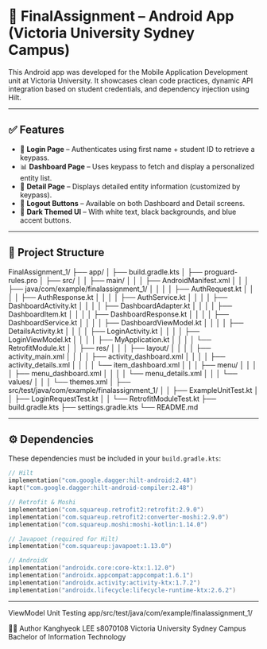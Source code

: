 # 📱 FinalAssignment – Android App (Victoria University Sydney Campus)

This Android app was developed for the Mobile Application Development unit at Victoria University. It showcases clean code practices, dynamic API integration based on student credentials, and dependency injection using Hilt.

---

## ✅ Features

- 🔐 **Login Page** – Authenticates using first name + student ID to retrieve a keypass.
- 📊 **Dashboard Page** – Uses keypass to fetch and display a personalized entity list.
- 📄 **Detail Page** – Displays detailed entity information (customized by keypass).
- 🚪 **Logout Buttons** – Available on both Dashboard and Detail screens.
- 🌙 **Dark Themed UI** – With white text, black backgrounds, and blue accent buttons.

---

## 📂 Project Structure
FinalAssignment_1/
├── app/
│   ├── build.gradle.kts
│   ├── proguard-rules.pro
│   ├── src/
│   │   ├── main/
│   │   │   ├── AndroidManifest.xml
│   │   │   ├── java/com/example/finalassignment_1/
│   │   │   │   ├── AuthRequest.kt
│   │   │   │   ├── AuthResponse.kt
│   │   │   │   ├── AuthService.kt
│   │   │   │   ├── DashboardActivity.kt
│   │   │   │   ├── DashboardAdapter.kt
│   │   │   │   ├── DashboardItem.kt
│   │   │   │   ├── DashboardResponse.kt
│   │   │   │   ├── DashboardService.kt
│   │   │   │   ├── DashboardViewModel.kt
│   │   │   │   ├── DetailsActivity.kt
│   │   │   │   ├── LoginActivity.kt
│   │   │   │   ├── LoginViewModel.kt
│   │   │   │   ├── MyApplication.kt
│   │   │   │   └── RetrofitModule.kt
│   │   ├── res/
│   │   │   ├── layout/
│   │   │   │   ├── activity_main.xml
│   │   │   │   ├── activity_dashboard.xml
│   │   │   │   ├── activity_details.xml
│   │   │   │   └── item_dashboard.xml
│   │   │   ├── menu/
│   │   │   │   ├── menu_dashboard.xml
│   │   │   │   └── menu_details.xml
│   │   │   └── values/
│   │   │       └── themes.xml
│   ├── src/test/java/com/example/finalassignment_1/
│   │   ├── ExampleUnitTest.kt
│   │   ├── LoginRequestTest.kt
│   │   └── RetrofitModuleTest.kt
├── build.gradle.kts
├── settings.gradle.kts
└── README.md

---


## ⚙️ Dependencies

These dependencies must be included in your `build.gradle.kts`:

```Kotlin
// Hilt
implementation("com.google.dagger:hilt-android:2.48")
kapt("com.google.dagger:hilt-android-compiler:2.48")

// Retrofit & Moshi
implementation("com.squareup.retrofit2:retrofit:2.9.0")
implementation("com.squareup.retrofit2:converter-moshi:2.9.0")
implementation("com.squareup.moshi:moshi-kotlin:1.14.0")

// Javapoet (required for Hilt)
implementation("com.squareup:javapoet:1.13.0")

// AndroidX
implementation("androidx.core:core-ktx:1.12.0")
implementation("androidx.appcompat:appcompat:1.6.1")
implementation("androidx.activity:activity-ktx:1.7.2")
implementation("androidx.lifecycle:lifecycle-runtime-ktx:2.6.2")
```
---

ViewModel Unit Testing
app/src/test/java/com/example/finalassignment_1/


👨‍🎓 Author
Kanghyeok LEE s8070108
Victoria University Sydney Campus
Bachelor of Information Technology


